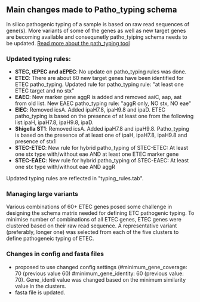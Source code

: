  ## Main changes made to Patho_typing schema

 In silico pathogenic typing of a sample is based on raw read sequences of gene(s). More variants of some of the genes as well as new target genes are becoming available and consequnetly patho_tyiping schema needs to be updated. [Read more about the path_typing tool](https://github.com/B-UMMI/patho_typing)

 ### Updated typing rules:
- **STEC, tEPEC and aEPEC**: No update on patho_typing rules was done.
- **ETEC**: There are about 60 new target genes have been identified for ETEC patho_typing. Updated rule for patho_typing rule: "at least one ETEC target and no stx" 
- **EAEC**: New marker gene aggR is added and removed aaiC, aap, aat from old list. New EAEC patho_typing rule: "aggR only, NO stx, NO eae"
- **EIEC**: Removed icsA. Added ipaH7.8, ipaH9.8 and ipaD. ETEC patho_typing is based on the presence of at least one from the following  list:ipaH, ipaH7.8, ipaH9.8, ipaD.
- **Shigella ST1**: Removed icsA. Added ipaH7.8 and ipaH9.8. Patho_typing is based on the presence of at least one of ipaH, ipaH7.8, ipaH9.8 and presence of stx1
- **STEC-ETEC**: New rule for hybrid patho_typing of STEC-ETEC: At least one stx type with/without eae AND at least one ETEC marker gene
- **STEC-EAEC**: New rule for hybrid patho_typing of STEC-EAEC: At least one stx type with/without eae AND aggR

Updated typing rules are reflected in "typing_rules.tab".

### Managing large variants

Various combinations of 60+ ETEC genes posed some challenge in designing the schema matrix needed for defining ETC pathogenic typing. To minimise number of combinations of all ETEC genes,  ETEC genes were clustered based on their raw read sequence. A representative variant  (preferably, longer one) was selected from each of the five clusters to define pathogeneic typing of ETEC. 

### Changes in config and fasta files
- proposed to use changed config settings (#minimum_gene_coverage: 70 (previous value 60)  #minimum_gene_identity: 60 (previous value: 70). Gene_identi value was changed based on the minimum similarity value in the clusters.
- fasta file is updated.
